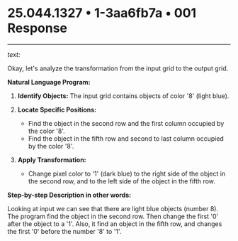 # 25.044.1327 • 1-3aa6fb7a • 001 Response

---

*text:*

Okay, let's analyze the transformation from the input grid to the output grid.

**Natural Language Program:**

1.  **Identify Objects:** The input grid contains objects of color '8' (light blue).

2.  **Locate Specific Positions:**
    *   Find the object in the second row and the first column occupied by the color '8'.
    *   Find the object in the fifth row and second to last column occupied by the color '8'.

3.  **Apply Transformation:**
    + Change pixel color to '1' (dark blue) to the right side of the object in the second row, and to the left side of the object in the fifth row.

**Step-by-step Description in other words:**

Looking at input we can see that there are light blue objects (number 8).
The program find the object in the second row. Then change the first '0' after the object to a '1'.
Also, it find an object in the fifth row, and changes the first '0' before the number '8' to '1'.


